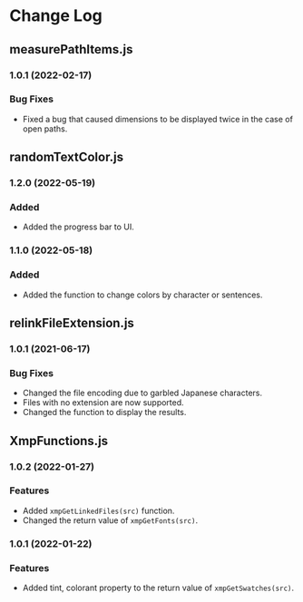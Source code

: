 # Change Log


## measurePathItems.js
### 1.0.1 (2022-02-17)
### Bug Fixes
- Fixed a bug that caused dimensions to be displayed twice in the case of open paths.


## randomTextColor.js
### 1.2.0 (2022-05-19)
### Added
- Added the progress bar to UI.

### 1.1.0 (2022-05-18)
### Added
- Added the function to change colors by character or sentences.


## relinkFileExtension.js
### 1.0.1 (2021-06-17)
### Bug Fixes
- Changed the file encoding due to garbled Japanese characters.
- Files with no extension are now supported.
- Changed the function to display the results.


## XmpFunctions.js
### 1.0.2 (2022-01-27)
### Features
- Added `xmpGetLinkedFiles(src)` function.
- Changed the return value of `xmpGetFonts(src)`.

### 1.0.1 (2022-01-22)
### Features
- Added tint, colorant property to the return value of `xmpGetSwatches(src)`.
